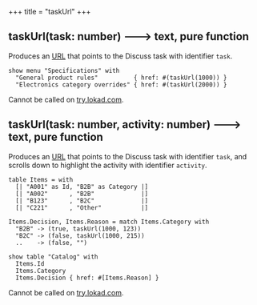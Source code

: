 +++
title = "taskUrl"
+++

## taskUrl(task: number) 🡒 text, pure function

Produces an [URL](../../stu/url/) that points to the Discuss task with identifier `task`.

```envision
show menu "Specifications" with 
  "General product rules"          { href: #(taskUrl(1000)) }
  "Electronics category overrides" { href: #(taskUrl(2000)) }
```

Cannot be called on [try.lokad.com](https://try.lokad.com/).

## taskUrl(task: number, activity: number) 🡒 text, pure function

Produces an [URL](../../stu/url/) that points to the Discuss task with identifier `task`, and scrolls down to highlight the activity with identifier `activity`.

```envision
table Items = with
  [| "A001" as Id, "B2B" as Category |]
  [| "A002"      , "B2B"             |]
  [| "B123"      , "B2C"             |]
  [| "C221"      , "Other"           |]

Items.Decision, Items.Reason = match Items.Category with
  "B2B" -> (true, taskUrl(1000, 123))
  "B2C" -> (false, taskUrl(1000, 215))
  ..    -> (false, "")

show table "Catalog" with
  Items.Id
  Items.Category
  Items.Decision { href: #[Items.Reason] }
```

Cannot be called on [try.lokad.com](https://try.lokad.com/).
